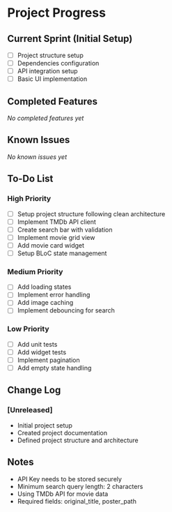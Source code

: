 # Project Progress

## Current Sprint (Initial Setup)

- [ ] Project structure setup
- [ ] Dependencies configuration
- [ ] API integration setup
- [ ] Basic UI implementation

## Completed Features

_No completed features yet_

## Known Issues

_No known issues yet_

## To-Do List

### High Priority

- [ ] Setup project structure following clean architecture
- [ ] Implement TMDb API client
- [ ] Create search bar with validation
- [ ] Implement movie grid view
- [ ] Add movie card widget
- [ ] Setup BLoC state management

### Medium Priority

- [ ] Add loading states
- [ ] Implement error handling
- [ ] Add image caching
- [ ] Implement debouncing for search

### Low Priority

- [ ] Add unit tests
- [ ] Add widget tests
- [ ] Implement pagination
- [ ] Add empty state handling

## Change Log

### [Unreleased]

- Initial project setup
- Created project documentation
- Defined project structure and architecture

## Notes

- API Key needs to be stored securely
- Minimum search query length: 2 characters
- Using TMDb API for movie data
- Required fields: original_title, poster_path

